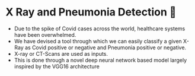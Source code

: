 # X Ray and Pneumonia Detection 💉

<ul>
<li>Due to the spike of Covid cases across the world, healthcare systems have been overwhelmed. </li>
<li>We have devised a tool through which we can easily classify a given X-Ray as Covid positive or negative and Pneumonia positive or negative. </li>
<li>X-ray or CT-Scans are used as inputs.</li> 
<li>This is done through a novel deep neural network based model largely inspired by the VGG16 architecture</li>
</ul>
